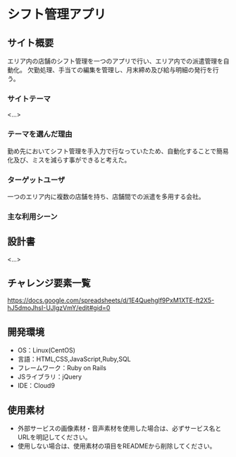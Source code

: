 # シフト管理アプリ

## サイト概要
エリア内の店舗のシフト管理を一つのアプリで行い、エリア内での派遣管理を自動化。
欠勤処理、手当ての編集を管理し、月末締め及び給与明細の発行を行う。

### サイトテーマ
<...>

### テーマを選んだ理由
勤め先においてシフト管理を手入力で行なっていたため、自動化することで簡易化及び、ミスを減らす事ができると考えた。

### ターゲットユーザ
一つのエリア内に複数の店舗を持ち、店舗間での派遣を多用する会社。

### 主な利用シーン


## 設計書
<...>

## チャレンジ要素一覧
<https://docs.google.com/spreadsheets/d/1E4Quehglf9PxM1XTE-ft2X5-hJ5dmoJhsI-UJlgzVmY/edit#gid=0>

## 開発環境
- OS：Linux(CentOS)
- 言語：HTML,CSS,JavaScript,Ruby,SQL
- フレームワーク：Ruby on Rails
- JSライブラリ：jQuery
- IDE：Cloud9

## 使用素材
- 外部サービスの画像素材・音声素材を使用した場合は、必ずサービス名とURLを明記してください。
- 使用しない場合は、使用素材の項目をREADMEから削除してください。
